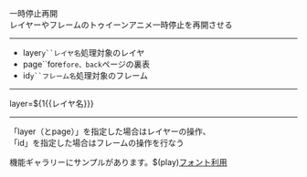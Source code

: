 一時停止再開  
レイヤーやフレームのトゥイーンアニメ一時停止を再開させる

***
- layer`y``レイヤ名`処理対象のレイヤ
- page``fore`fore、back`ページの裏表
- id`y``フレーム名`処理対象のフレーム

***
layer=${1{{レイヤ名}}}

***
「layer（とpage）」を指定した場合はレイヤーの操作、  
「id」を指定した場合はフレームの操作を行なう

機能ギャラリーにサンプルがあります。$(play)[フォント利用](https://famibee.github.io/SKYNovel_gallery/?cur=tag_tsy)
